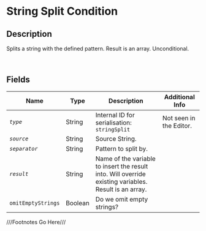 String Split Condition
============= 

## Description

Splits a string with the defined pattern. Result is an array. Unconditional.

<br />

## Fields

| Name     | Type   | Description | Additional Info |
| -------- | ------ | ----------- | --------------- |
| *`type`* | String |      Internal ID for serialisation: `stringSplit`       |         Not seen in the Editor.        |
| *`source`* | String |      Source String.       |                 |
| *`separator`* | String |      Pattern to split by.       |                 |
| *`result`* | String |      Name of the variable to insert the result into. Will override existing variables. Result is an array.       |                 |
| `omitEmptyStrings` | Boolean |      Do we omit empty strings?       |                 |

///Footnotes Go Here///

[^-1]: Fields in *italics* are required for the Object to be valid.  
